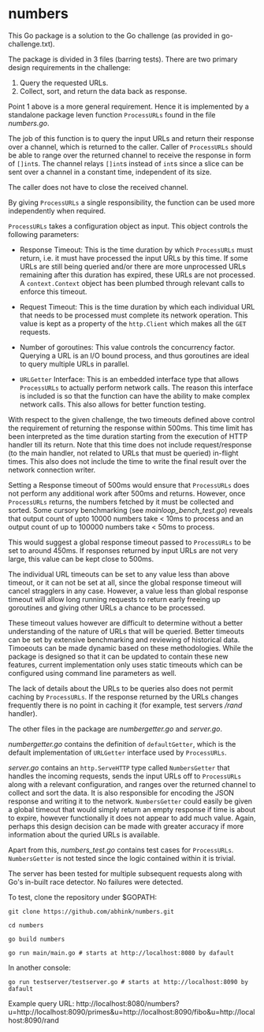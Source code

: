 # numbers
This Go package is a solution to the Go challenge (as provided in go-challenge.txt).

The package is divided in 3 files (barring tests). There are two primary design requirements in the challenge:

1. Query the requested URLs.
2. Collect, sort, and return the data back as response.

Point 1 above is a more general requirement. Hence it is implemented by a standalone package leven function `ProcessURLs`
found in the file *numbers.go*.

The job of this function is to query the input URLs and return their response over a channel, which is returned to the caller.
Caller of `ProcessURLs` should be able to range over the returned channel to receive the response in form of `[]int`s.
The channel relays `[]int`s instead of `int`s since a slice can be sent over a channel in a constant time, independent
of its size.

The caller does not have to close the received channel.

By giving `ProcessURLs` a single responsibility, the function can be used more independently when required.

`ProcessURLs` takes a configuration object as input. This object controls the following parameters:

* Response Timeout: This is the time duration by which `ProcessURLs` must return, i.e. it must have processed the
input URLs by this time. If some URLs are still being queried and/or there are more unprocessed URLs remaining after
this duration has expired, these URLs are not processed. A `context.Context` object has been plumbed through relevant
calls to enforce this timeout.

* Request Timeout: This is the time duration by which each individual URL that needs to be processed must complete
its network operation. This value is kept as a property of the `http.Client` which makes all the `GET` requests.

* Number of goroutines: This value controls the concurrency factor. Querying a URL is an I/O bound process, and thus
goroutines are ideal to query multiple URLs in parallel.

* `URLGetter` Interface: This is an embedded interface type that allows `ProcessURLs` to actually perform network calls.
The reason this interface is included is so that the function can have the ability to make complex network calls. This also
allows for better function testing.

With respect to the given challenge, the two timeouts defined above control the requirement of returning the response within
500ms. This time limit has been interpreted as the time duration starting from the execution of HTTP handler till its
return. Note that this time does not include request/response (to the main handler, not related to URLs that must be queried)
in-flight times. This also does not include the time to write the final result over the network connection writer.

Setting a Response timeout of 500ms would ensure that `ProcessURLs` does not perform any additional work after 500ms and
returns. However, once `ProcessURLs` returns, the numbers fetched by it must be collected and sorted. Some cursory
benchmarking (see *mainloop_bench_test.go*) reveals that output count of upto 10000 numbers take < 10ms to process and
an output count of up to 100000 numbers take < 50ms to process.

This would suggest a global response timeout passed to `ProcessURLs` to be set to around 450ms. If responses returned
by input URLs are not very large, this value can be kept close to 500ms.

The individual URL timeouts can be set to any value less than above timeout, or it can not be set at all, since the
global response timeout will cancel stragglers in any case. However, a value less than global response timeout will
allow long running requests to return early freeing up goroutines and giving other URLs a chance to be processed.

These timeout values however are difficult to determine without a better understanding of the nature of URLs that will be
queried. Better timeouts can be set by extensive benchmarking and reviewing of historical data. Timoeouts can be made
dynamic based on these methodologies. While the package is designed so that it can be updated to contain these new features,
current implementation only uses static timeouts which can be configured using command line parameters as well.

The lack of details about the URLs to be queries also does not permit caching by `ProcessURLs`. If the response returned by
the URLs changes frequently there is no point in caching it (for example, test servers */rand* handler).

The other files in the package are *numbergetter.go* and *server.go*.

*numbergetter.go* contains the definition of `defaultGetter`, which is the default implementation of `URLGetter`
interface used by `ProcessURLs`.

*server.go* contains an `http.ServeHTTP` type called `NumbersGetter` that handles the incoming requests, sends the input
URLs off to `ProcessURLs` along with a relevant configuration, and ranges over the returned channel to collect and sort
the data. It is also responsible for encoding the JSON response and writing it to the network. `NumbersGetter` could
easily be given a global timeout that would simply return an empty response if time is about to expire, however functionally
it does not appear to add much value. Again, perhaps this design decision can be made with greater accuracy if more
information about the quried URLs is available.

Apart from this, *numbers_test.go* contains test cases for `ProcessURLs`. `NumbersGetter` is not tested since the logic
contained within it is trivial.

The server has been tested for multiple subsequent requests along with Go's in-built race detector. No failures were
detected.


To test, clone the repository under $GOPATH:

`git clone https://github.com/abhink/numbers.git`

`cd numbers`

`go build numbers`

`go run main/main.go # starts at http://localhost:8080 by dafault`

In another console:

`go run testserver/testserver.go # starts at http://localhost:8090 by dafault`

Example query URL:
http://localhost:8080/numbers?u=http://localhost:8090/primes&u=http://localhost:8090/fibo&u=http://localhost:8090/rand